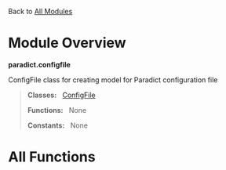 Back to [All Modules](https://github.com/pyrustic/paradict/blob/master/docs/modules/README.md#readme)

# Module Overview

**paradict.configfile**
 
ConfigFile class for creating model for Paradict configuration file

> **Classes:** &nbsp; [ConfigFile](https://github.com/pyrustic/paradict/blob/master/docs/modules/content/paradict.configfile/content/classes/ConfigFile.md#class-configfile)
>
> **Functions:** &nbsp; None
>
> **Constants:** &nbsp; None

# All Functions



